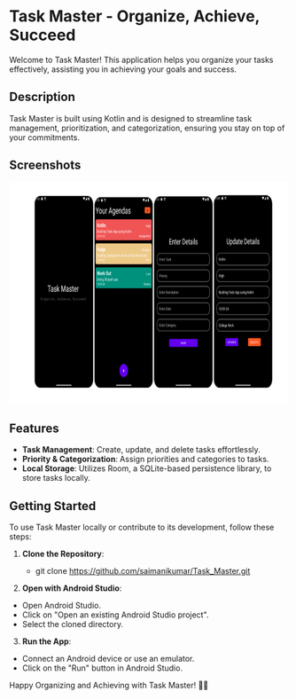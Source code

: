 # Task Master - Organize, Achieve, Succeed

Welcome to Task Master! This application helps you organize your tasks effectively, assisting you in achieving your goals and success.

## Description

Task Master is built using Kotlin and is designed to streamline task management, prioritization, and categorization, ensuring you stay on top of your commitments.

## Screenshots

<img src="/task_master_screenshots/task_master_all.png" height="400px"/>


## Features

- **Task Management**: Create, update, and delete tasks effortlessly.
- **Priority & Categorization**: Assign priorities and categories to tasks.
- **Local Storage**: Utilizes Room, a SQLite-based persistence library, to store tasks locally.


## Getting Started

To use Task Master locally or contribute to its development, follow these steps:

1. **Clone the Repository**:

     - git clone https://github.com/saimanikumar/Task_Master.git

2. **Open with Android Studio**:
- Open Android Studio.
- Click on "Open an existing Android Studio project".
- Select the cloned directory.

3. **Run the App**:
- Connect an Android device or use an emulator.
- Click on the "Run" button in Android Studio.



Happy Organizing and Achieving with Task Master! 🚀✨
